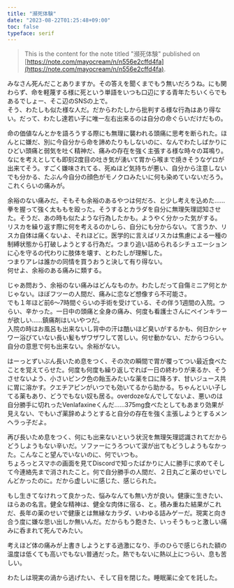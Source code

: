 ```yaml
---
title: "瀕死体験"
date: "2023-08-22T01:25:48+09:00"
toc: false
typeface: serif
---
```


> This is the content for the note titled "瀕死体験" published on [https://note.com/mayocream/n/n556e2cffd4fa](https://note.com/mayocream/n/n556e2cffd4fa).

みなさん死んだことありますか。その答えを聞くまでもう無いだろうね。にも関わらず、命を軽蔑する様に死という単語をいつも口辺にする青年たちいくらでもあるでしょー、そこ辺のSNSの上で。  
そう、わたしも似た様な人だ。だからわたしから批判する様な行為はあり得ない。だって、わたし達若い子に唯一左右出来るのは自分の命ぐらいだけだもの。

命の価値なんとかを語ろうする際にも無理に襲われる頭痛に思考を断られた。ほんとに嫌だ、別に今自分から命を諦めたりもしないのに、なんでわたしばかりにひどい頭痛と弱気を吐く精神だ、痛みの存在を強く主張する様な時々の耳鳴り。なにを考えとしても即刻2度目の吐き気が湧いて胃から喉まで焼きそうなゲロが出来てそう。すごく嫌味されてる、死ぬほど気持ちが悪い、自分から注意しないでも分かる、たぶん今自分の顔色がモノクロみたいに何も染めていないだろう。これくらいの痛みが。

余裕のない痛みだ。そもそも余裕のあるやつは何だろ、と少し考えを込めた……拳を握って強く太ももを殴った。そうするとカラダを自分に無理矢理認知させた。そうだ、あの時も似たような行為したかも。ようやく分かった気がする。  
リスカを繰り返す際に何を考えるのかしら、自分にも分からない。て言うか、リスカ自体は痛くないよ、それほどに。医学的に言えばリスカは焦慮による一種の制縛状態から打破しようとする行為だ。つまり追い詰められるシチュエーションに心を守るの代わりに肢体を壊す、とわたしが理解した。  
つまりアレは誰かの同情を買うおうと決して有り得ない。  
何せよ、余裕のある痛みに類する。

じゃあ問おう、余裕のない痛みはどんなものか。わたしだって自傷ミニア何とかじゃない。ほぼフツーの人間だ、痛みに恋など想像すら不可能さ。  
でも１年ほど前6〜7時間ぐらいの手術を受けている、その伴う1週間の入院。つらい、辛かった。一日中の頭痛と全身の痛み、何度も看護士さんにペインキラーが欲しい……鎮痛剤はいいやつだ。  
入院の時はお風呂も出来ないし背中の汗は酷いほど臭いがするかも、何日かシャワー浴びていない長い髪もザワザワして苦しい。何せ動かない、だからつらい。自分の意思で何も出来ない。余裕がない。

はーっとずいぶん長いため息をつく、その次の瞬間で胃が覆ってつい最近食べたことを覚えてらせた。何度も何度も繰り返しでれば一日の終わりが来るか、そうさせないよう、小さいピンク色の飴玉みたいな薬を口に降ろす、甘いジュース共に胃に溶かす。クエチアピンがいつでも効いてるから助かる。ちゃんといい子してる薬もあり、どうでもない奴も居る。overdozeなんでしてないよ、悪いのは自分勝手に切れったVenlafaxineくんだ……375mg食べたとしてもあまり効果が見えない、でもいざ薬辞めようとすると自分の存在を強く主張しようとするメンヘラっ子だよ。

再び長いため息をつく、何にも出来ないという状況を無理矢理認識されてだからどうしようもない辛いだ。ソファーにうろついて涙が出てもどうしようもなかった。こんなこと望んでいないのに、何でいつも。  
ちょろっとスマホの画面を見てDiscordで知ったばかりに人に勝手に求めてそして今連絡先まで消されたこと。何で自分勝手の人間だ、２日丸ごと薬のせいでしんどかったのに。だから虚しいに感じた、感じられた。

もし生きてなけれって良かった、悩みなんても無い方が良い。健康に生きたい、ほらあの名言。健全な精神は、健全な肉体に宿る、と。積み重ねた結果がこれだ、長年の薬のせいで健康とは無縁なカラダ、いわゆる詰みゲーだ。現実と向き合う度に嫌な思い出しか無いんだ。だからもう飽きた、いっそうもっと激しい痛みに呑まれて死んでみたい。

考えほど体の痛みが上書きしようとする過激になり、手のひらで感じられた額の温度は低くても高いでもない普通だった。熱でもないに熱以上につらい、息も苦しい。

わたしは現実の渦から逃げたい、そして目を閉じた。睡眠薬に全てを託した。


